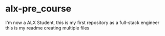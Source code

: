 # alx-pre_course
I'm now a ALX Student, this is my first repository as a full-stack engineer
this is my readme
creating multiple files
